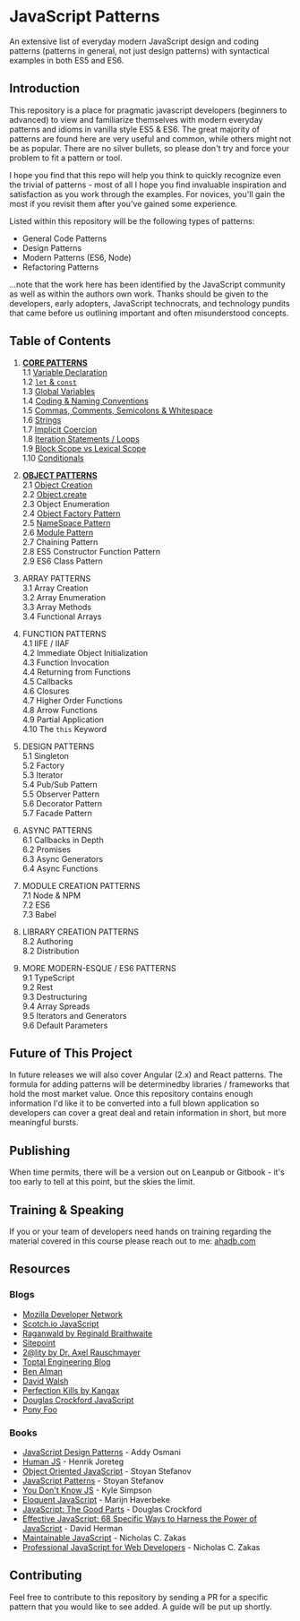 # JavaScript Patterns
An extensive list of everyday modern JavaScript design and coding patterns (patterns in general, not just design patterns) with syntactical examples in both ES5 and ES6.

## Introduction
This repository is a place for pragmatic javascript developers (beginners to advanced) to view and familiarize themselves with modern
everyday patterns and idioms in vanilla style ES5 & ES6. The great majority of patterns are found here are very useful and common, while others might not be as popular. There are no silver bullets, so please don't try and force your problem to fit a pattern or tool.

I hope you find that this repo will help you think to quickly recognize even the trivial of patterns - most of all I hope you find invaluable inspiration and satisfaction as you work through the examples. For novices, you'll gain the most if you revisit them after you've gained some experience.

Listed within this repository will be the following types of patterns:
 * General Code Patterns
 * Design Patterns
 * Modern Patterns (ES6, Node)
 * Refactoring Patterns

...note that the work here has been identified by the JavaScript community as well as within the authors own work. Thanks should be given to the developers, early adopters, JavaScript technocrats, and technology pundits that came before us outlining important and often misunderstood concepts. 

## Table of Contents

1. [**CORE PATTERNS**](https://github.com/ahadb/javascript-patterns/tree/master/core-patterns)  
    1.1 [Variable Declaration](https://github.com/ahadb/javascript-patterns/tree/master/core-patterns#variable-declarations)  
    1.2 [`let` & `const`](https://github.com/ahadb/javascript-patterns/tree/master/core-patterns#let-and-const)   
    1.3 [Global Variables](https://github.com/ahadb/javascript-patterns/tree/master/core-patterns#global-variables)  
    1.4 [Coding & Naming Conventions](https://github.com/ahadb/javascript-patterns/tree/master/core-patterns#coding-and-naming-conventions)  
    1.5 [Commas, Comments, Semicolons & Whitespace](https://github.com/ahadb/javascript-patterns/tree/master/core-patterns#commas-comments-semicolons-and-whitespace)  
    1.6 [Strings](https://github.com/ahadb/javascript-patterns/tree/master/core-patterns#strings)  
    1.7 [Implicit Coercion](https://github.com/ahadb/javascript-patterns/tree/master/core-patterns#implicit-coercion)    
    1.8 [Iteration Statements / Loops](https://github.com/ahadb/javascript-patterns/blob/master/core-patterns/README.md#iteration-statements)  
    1.9 [Block Scope vs Lexical Scope](https://github.com/ahadb/javascript-patterns/blob/master/core-patterns/README.md#scope)  
    1.10 [Conditionals](https://github.com/ahadb/javascript-patterns/blob/master/core-patterns/README.md#conditionals)  
 
2. [**OBJECT PATTERNS**](https://github.com/ahadb/javascript-patterns/tree/master/object-patterns)  
    2.1 [Object Creation](https://github.com/ahadb/javascript-patterns/tree/master/object-patterns#object-creation)  
    2.2 [Object.create](https://github.com/ahadb/javascript-patterns/tree/master/object-patterns#object-create)  
    2.3 Object Enumeration  
    2.4 [Object Factory Pattern](https://github.com/ahadb/javascript-patterns/tree/master/object-patterns#object-factory-pattern)  
    2.5 [NameSpace Pattern](https://github.com/ahadb/javascript-patterns/tree/master/object-patterns#namespace-pattern)   
    2.6 [Module Pattern](https://github.com/ahadb/javascript-patterns/tree/master/object-patterns#module-pattern)    
    2.7 Chaining Pattern  
    2.8 ES5 Constructor Function Pattern  
    2.9 ES6 Class Pattern   

3. ARRAY PATTERNS  
    3.1 Array Creation   
    3.2 Array Enumeration  
    3.3 Array Methods  
    3.4 Functional Arrays     
   
4. FUNCTION PATTERNS  
    4.1 IIFE / IIAF  
    4.2 Immediate Object Initialization  
    4.3 Function Invocation  
    4.4 Returning from Functions  
    4.5 Callbacks  
    4.6 Closures  
    4.7 Higher Order Functions  
    4.8 Arrow Functions  
    4.9 Partial Application  
    4.10 The `this` Keyword  

5. DESIGN PATTERNS  
    5.1 Singleton  
    5.2 Factory   
    5.3 Iterator  
    5.4 Pub/Sub Pattern  
    5.5 Observer Pattern  
    5.6 Decorator Pattern  
    5.7 Facade Pattern  

6. ASYNC PATTERNS  
     6.1 Callbacks in Depth  
     6.2 Promises  
     6.3 Async Generators  
     6.4 Async Functions  
 
7. MODULE CREATION PATTERNS  
    7.1 Node & NPM    
    7.2 ES6  
    7.3 Babel  
 
8. LIBRARY CREATION PATTERNS  
    8.2 Authoring  
    8.2 Distribution  

9. MORE MODERN-ESQUE / ES6 PATTERNS  
    9.1 TypeScript  
    9.2 Rest  
    9.3 Destructuring      
    9.4 Array Spreads  
    9.5 Iterators and Generators  
    9.6 Default Parameters  

## Future of This Project
In future releases we will also cover Angular (2.x) and React patterns. The formula for adding patterns will be determinedby libraries / frameworks that hold the most market value. Once this repository contains enough information I'd like it to be converted into a full blown application so developers can cover a great deal and retain information in short, but more meaningful bursts.

## Publishing
When time permits, there will be a version out on Leanpub or Gitbook - it's too early to tell at this point, but the skies the limit.

## Training & Speaking
If you or your team of developers need hands on training regarding the material covered in this course please reach out to me: [ahadb.com](http://ahadb.com)

## Resources

### Blogs

* [Mozilla Developer Network](https://developer.mozilla.org/en-US/docs/Web/JavaScript)
* [Scotch.io JavaScript](https://scotch.io/tag/javascript)
* [Raganwald by Reginald Braithwaite](http://raganwald.com/)
* [Sitepoint](https://www.sitepoint.com/javascript/raw-javascript/)
* [2@lity by Dr. Axel Rauschmayer](http://www.2ality.com/)
* [Toptal Engineering Blog](https://www.toptal.com/developers/blog)
* [Ben Alman](http://benalman.com/)
* [David Walsh](https://davidwalsh.name/)
* [Perfection Kills by Kangax](http://perfectionkills.com/)
* [Douglas Crockford JavaScript](http://javascript.crockford.com/)
* [Pony Foo](https://ponyfoo.com/)

### Books
* [JavaScript Design Patterns](https://addyosmani.com/resources/essentialjsdesignpatterns/book/) - Addy Osmani
* [Human JS](http://read.humanjavascript.com/) - Henrik Joreteg
* [Object Oriented JavaScript](https://www.amazon.com/Object-Oriented-JavaScript-Stoyan-Stefanov-ebook/dp/B0057UNEJC) - Stoyan Stefanov
* [JavaScript Patterns](http://shop.oreilly.com/product/9780596806767.do) - Stoyan Stefanov
* [You Don't Know JS](http://shop.oreilly.com/category/get/kyle-simpson-kit.do) - Kyle Simpson
* [Eloquent JavaScript](http://eloquentjavascript.net/) - Marijn Haverbeke
* [JavaScript: The Good Parts](http://shop.oreilly.com/product/9780596517748.do) - Douglas Crockford
* [Effective JavaScript: 68 Specific Ways to Harness the Power of JavaScript](https://www.amazon.com/Effective-JavaScript-Specific-Software-Development/dp/0321812182) - David Herman
* [Maintainable JavaScript](https://www.amazon.com/Maintainable-JavaScript-Writing-Readable-Code/dp/1449327680/ref=sr_1_sc_1?s=books&ie=UTF8&qid=1480954592&sr=1-1-spell&keywords=maintanable+javascript) - Nicholas C. Zakas
* [Professional JavaScript for Web Developers](http://shop.oreilly.com/product/9781118026694.do) - Nicholas C. Zakas 


## Contributing
Feel free to contribute to this repository by sending a PR for a specific pattern that you would like to see added. A guide will be
put up shortly. 
